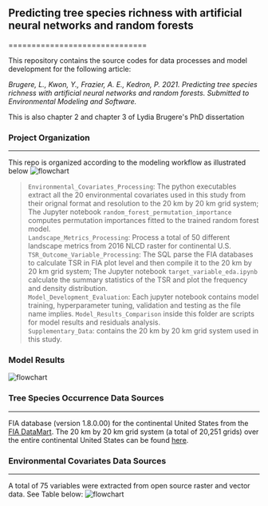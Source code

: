 ## Predicting tree species richness with artificial neural networks and random forests
==============================

This repository contains the source codes for data processes and model development for the following article:  

*Brugere, L., Kwon, Y., Frazier, A. E., Kedron, P. 2021. Predicting tree species richness with artificial neural networks and random forests. Submitted to Environmental Modeling and Software.*

This is also chapter 2 and chapter 3 of Lydia Brugere's PhD dissertation

### Project Organization
------------
This repo is organized according to the modeling workflow as illustrated below ![flowchart](https://github.com/lydiabrugere/tsrmodels_extended/blob/master/Supplementary_Data/Model_Workflow_Chart.png)

> `Environmental_Covariates_Processing`: The python executables extract all the 20 environmental covariates used in this study from their orignal format and resolution to the 20 km by 20 km grid system; The Jupyter notebook `random_forest_permutation_importance ` computes permutation importances fitted to the trained random forest model.  
> `Landscape_Metrics_Processing`: Process a total of 50 different landscape metrics from 2016 NLCD raster for continental U.S.
> `TSR_Outcome_Variable_Processing`: The SQL parse the FIA databases to calculate TSR in FIA plot level and then compile it to the 20 km by 20 km grid system; The Jupyter notebook `target_variable_eda.ipynb` calculate the summary statistics of the TSR and plot the frequency and density distribution.  
> `Model_Development_Evaluation`: Each jupyter notebook contains model training, hyperparameter tuning, validation and testing as the file name implies. `Model_Results_Comparison` inside this folder are scripts for model results and residuals analysis.   
> `Supplementary_Data`: contains the 20 km by 20 km grid system used in this study.  

### Model Results
![flowchart](https://github.com/lydiabrugere/tsrmodels_extended/blob/master/Supplementary_Data/Stage1_Result.png)

### Tree Species Occurrence Data Sources
------------
FIA database (version 1.8.0.00) for the continental United States from the [FIA DataMart](https://apps.fs.usda.gov/fia/datamart/). The 20 km by 20 km grid system (a total of 20,251 grids) over the entire continental United States can be found [here](https://github.com/lydiabrugere/tsrmodel/blob/master/Supplementary_Data/Employed_Grid_System_ProjectionNAD83.zip).

### Environmental Covariates Data Sources
------------
A total of 75 variables were extracted from open source raster and vector data. See Table below: ![flowchart](https://github.com/lydiabrugere/tsrmodels_extended/blob/master/Supplementary_Data/Environmental_Covariates.png)


